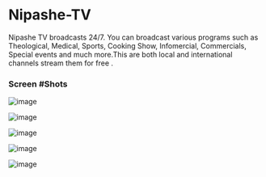 # Nipashe-TV
Nipashe TV broadcasts 24/7. You can broadcast various programs such as Theological, Medical, Sports, Cooking Show, Infomercial, Commercials, Special events and much more.This are both local and international channels
stream them for free .

### Screen  #Shots
![image](https://user-images.githubusercontent.com/35684257/96881032-82595d80-1486-11eb-8567-905391a5e021.png)

![image](https://user-images.githubusercontent.com/35684257/96881160-a5840d00-1486-11eb-81d5-2ba13596e68d.png)

![image](https://user-images.githubusercontent.com/35684257/96881301-ccdada00-1486-11eb-8db5-859aa3dbef75.png)

![image](https://user-images.githubusercontent.com/35684257/96881348-d8c69c00-1486-11eb-9b55-2b2580ae5fce.png)

![image](https://user-images.githubusercontent.com/35684257/96881371-df551380-1486-11eb-84ee-501b9cadffc5.png)
